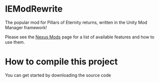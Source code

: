 # IEModRewrite
The popular mod for Pillars of Eternity returns, written in the Unity Mod Manager framework! 

Please see the [Nexus Mods](https://www.nexusmods.com/pillarsofeternity/mods/347) page for a list of available features and how to use them.


# How to compile this project
You can get started by downloading the source code 

